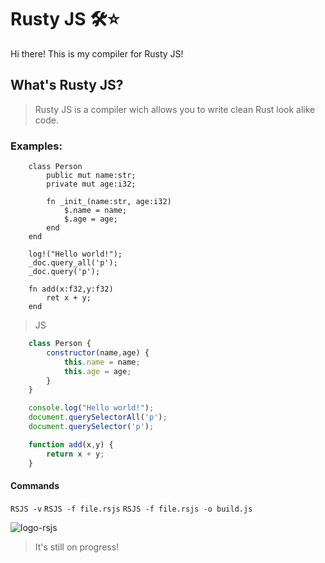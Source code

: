 # Rusty JS 🛠️⭐

Hi there! This is my compiler for Rusty JS! 
## What's Rusty JS?
> Rusty JS is a compiler wich allows you to write clean Rust look alike code.


### Examples:
```
    class Person
        public mut name:str;
        private mut age:i32;
        
        fn _init_(name:str, age:i32)
            $.name = name;
            $.age = age;
        end
    end
```
```
    log!("Hello world!");
    _doc.query_all('p');
    _doc.query('p');
```
```
    fn add(x:f32,y:f32)
        ret x + y;
    end
```
> JS
```js
    class Person {
        constructor(name,age) {
            this.name = name;
            this.age = age;
        }
    }
```
```js
    console.log("Hello world!");
    document.querySelectorAll('p');
    document.querySelector('p');
```
```js
    function add(x,y) {
        return x + y;
    }
```

#### Commands
`RSJS -v`
`RSJS -f file.rsjs`
`RSJS -f file.rsjs -o build.js`

![logo-rsjs](https://github.com/Just-a-Jason/Rusty-JS-Compiler/assets/88512392/17cb5674-1559-4dcc-9ecf-8b9298fa7d7f)

> It's still on progress!﻿
